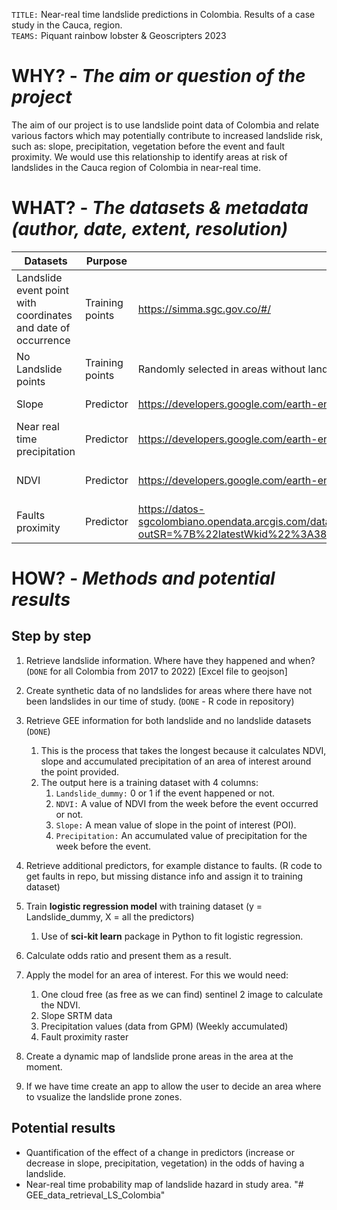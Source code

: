 `TITLE:` Near-real time landslide predictions in Colombia. Results of a case study in the Cauca, region.
<br>
`TEAMS:` Piquant rainbow lobster & Geoscripters 2023
<br>
    

    
# WHY? - *The aim or question of the project*

The aim of our project is to use landslide point data of Colombia and relate various factors which may potentially contribute to increased landslide risk, such as: slope, precipitation, vegetation before the event and fault proximity. We would use this relationship to identify areas at risk of landslides in the Cauca region of Colombia in near-real time. 

# WHAT? - *The datasets & metadata (author, date, extent, resolution)*

| Datasets                                                      | Purpose         | Link                                                                                                                                                         | Author                     | Date        | Extent   | Resolution | Size   |
|---------------------------------------------------------------|-----------------|--------------------------------------------------------------------------------------------------------------------------------------------------------------|----------------------------|-------------|----------|------------|--------|
| Landslide event point with coordinates and date of occurrence | Training points | https://simma.sgc.gov.co/#/                                                                                                                                  | Colombian Geologic Service | 2017 - 2022 | Colombia |            | 4.5MB  |
| No Landslide points                                           | Training points | Randomly selected in areas without landslides                                                                                                                |                            | 2017 - 2022 | Colombia |            |        |
| Slope                                                         | Predictor       | https://developers.google.com/earth-engine/datasets/catalog/USGS_SRTMGL1_003                                                                                 | SRTM - NASA                | 2000        | Colombia | 30 m       | GEE    |
| Near real time precipitation                                  | Predictor       | https://developers.google.com/earth-engine/datasets/catalog/NASA_GPM_L3_IMERG_V06                                                                            | NASA GES DISC              | 2000-2023   | Colombia | 10km       | GEE    |
| NDVI                                                          | Predictor       | https://developers.google.com/earth-engine/datasets/catalog/COPERNICUS_S2_SR                                                                                 | ESA- Sentinel 2            | 2016 - 2023 | Colombia | 10 m       | GEE    |
| Faults proximity                                              | Predictor       | https://datos-sgcolombiano.opendata.arcgis.com/datasets/e03339c845d24e7baceb6d67397a23b3_0.geojson?outSR=%7B%22latestWkid%22%3A3857%2C%22wkid%22%3A102100%7D | Colombian geologic service | 2020        | Colombia |            | 4.5 MB |

# HOW? - *Methods and potential results*

## Step by step

1. Retrieve landslide information. Where have they happened and when? (`DONE` for all Colombia from 2017 to 2022) [Excel file to geojson] 
1. Create synthetic data of no landslides for areas where there have not been landslides in our time of study. (`DONE` - R code in repository) 
1. Retrieve GEE information for both landslide and no landslide datasets (`DONE`) 
    1. This is the process that takes the longest because it calculates NDVI, slope and accumulated precipitation of an area of interest around the point provided.  
    1. The output here is a training dataset with 4 columns: 
        1. `Landslide_dummy:` 0 or 1 if the event happened or not. 
        1. `NDVI:` A value of NDVI from the week before the event occurred or not. 
        1. `Slope:` A mean value of slope in the point of interest (POI).
        1. `Precipitation:` An accumulated value of precipitation for the week before the event. 
1. Retrieve additional predictors, for example distance to faults. (R code to get faults in repo, but missing distance info and assign it to training dataset) 
1. Train **logistic regression model** with training dataset (y = Landslide_dummy,  X = all the predictors) 
    1. Use of **sci-kit learn** package in Python to fit logistic regression. 
1. Calculate odds ratio and present them as a result. 
1. Apply the model for an area of interest. For this we would need: 
    1. One cloud free (as free as we can find) sentinel 2 image to calculate the NDVI. 
    1. Slope SRTM data 
    1. Precipitation values (data from GPM) (Weekly accumulated) 
    1. Fault proximity raster 

1. Create a dynamic map of landslide prone areas in the area at the moment. 
1. If we have time create an app to allow the user to decide an area where to vsualize the landslide prone zones.
    
## Potential results
- Quantification of the effect of a change in predictors (increase or decrease in slope, precipitation, vegetation) in the odds of having a landslide. 
- Near-real time probability map of landslide hazard in study area. 
"# GEE_data_retrieval_LS_Colombia" 

